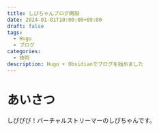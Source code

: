 ```yaml
---
title: しぴちゃんブログ開設
date: 2024-01-01T10:00:00+09:00
draft: false
tags:
  - Hugo
  - ブログ
categories:
  - 技術
description: Hugo + Obsidianでブログを始めました
---
```

# あいさつ
しぴぴぴ！バーチャルストリーマーのしぴちゃんです。
